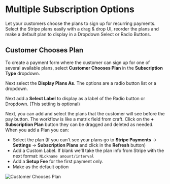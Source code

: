 # Multiple Subscription Options

Let your customers choose the plans to sign up for recurring payments. Select the Stripe plans easily with a drag & drop UI, reorder the plans and make a default plan to display in a Dropdown Select or Radio Buttons.

## Customer Chooses Plan

To create a payment form where the customer can sign up for one of several available plans, select **Customer Chooses Plan** in the **Subscription Type** dropdown.

Next select the **Display Plans As**. The options are a radio button list or a dropdown.

Next add a **Select Label** to display as a label of the Radio button or Dropdown. (This setting is optional)

Next, you can add and select the plans that the customer will see before the pay button. The workflow is like a matrix field from craft. Click on the **\+ Subscription Plan** button they can be dragged and deleted as needed. When you add a Plan you can:

*   Select the plan (If you can't see your plans go to **Stripe Payments** → **Settings** → **Subscription Plans** and click in the **Refresh** button) 
*   Add a Custom Label. If blank we'll take the plan info from Stripe with the next format: `Nickname amount/interval`
*   Add a **Setup Fee** for the first payment only.
*   Make as the default option

![Customer Chooses Plan](https://enupal.com/assets/docs/_lightboxdocs/18-stripe-payments.png)


